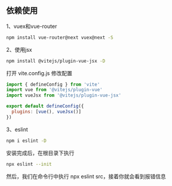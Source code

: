 ## 依赖使用

1、vuex和vue-router

```bash
npm install vue-router@next vuex@next -S
```

2、使用jsx

```bash
npm install @vitejs/plugin-vue-jsx -D
```

打开 vite.config.js 修改配置

```js
import { defineConfig } from 'vite'
import vue from '@vitejs/plugin-vue'
import vueJsx from '@vitejs/plugin-vue-jsx'

export default defineConfig({
  plugins: [vue(), vueJsx()]
})
```

3、eslint

```bash
npm i eslint -D
```

安装完成后，在根目录下执行

```bash
npx eslint --init
```

然后，我们在命令行中执行 npx eslint src，接着你就会看到报错信息
